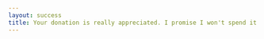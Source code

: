 ```yaml
---
layout: success
title: Your donation is really appreciated. I promise I won't spend it all in one place. 
---
```

